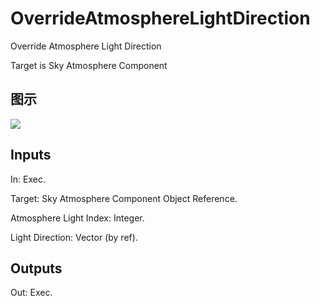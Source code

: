 # OverrideAtmosphereLightDirection

Override Atmosphere Light Direction

Target is Sky Atmosphere Component

## 图示

![]($-20221218-20383723.png)

## Inputs

In: Exec.

Target: Sky Atmosphere Component Object Reference.

Atmosphere Light Index: Integer.

Light Direction: Vector (by ref).  

## Outputs

Out: Exec.

